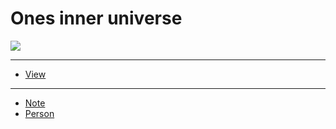 # Ones inner universe

[![](https://image-link.xieyuheng.now.sh/inner/cover.png)](https://inner.xieyuheng.now.sh)

---

- [View](https://inner.xieyuheng.now.sh)

---

- [Note](/docs/source/_posts/note)
- [Person](/docs/source/_posts/person)
